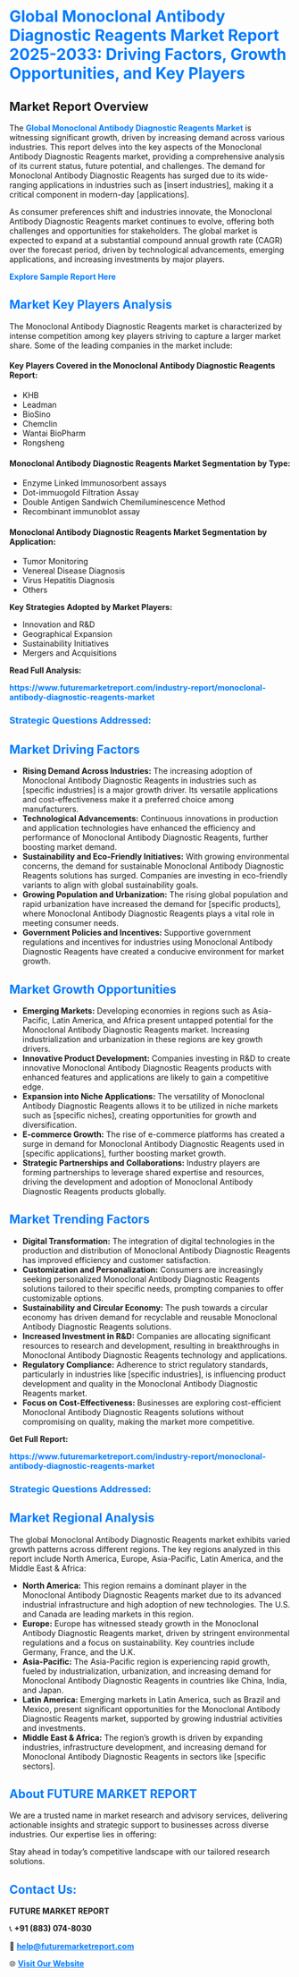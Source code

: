 <h1 style="color: #007BFF;">Global Monoclonal Antibody Diagnostic Reagents Market Report 2025-2033: Driving Factors, Growth Opportunities, and Key Players</h1>

<section id="overview">
<h2>Market Report Overview</h2>
<p>The <a href="https://www.futuremarketreport.com/industry-report/monoclonal-antibody-diagnostic-reagents-market" style="color: #007BFF; text-decoration: none;"><strong>Global Monoclonal Antibody Diagnostic Reagents Market</strong></a> is witnessing significant growth, driven by increasing demand across various industries. This report delves into the key aspects of the Monoclonal Antibody Diagnostic Reagents market, providing a comprehensive analysis of its current status, future potential, and challenges. The demand for Monoclonal Antibody Diagnostic Reagents has surged due to its wide-ranging applications in industries such as [insert industries], making it a critical component in modern-day [applications].</p>
<p>As consumer preferences shift and industries innovate, the Monoclonal Antibody Diagnostic Reagents market continues to evolve, offering both challenges and opportunities for stakeholders. The global market is expected to expand at a substantial compound annual growth rate (CAGR) over the forecast period, driven by technological advancements, emerging applications, and increasing investments by major players.</p>
</section>

<section id="overview">
<p><a href="https://www.futuremarketreport.com/request-sample/reportId=88578" style="color: #007BFF; text-decoration: none;"><strong>Explore Sample Report Here</strong></a></p>
</section>

<section id="key-players">
<h2 style="color: #007BFF;">Market Key Players Analysis</h2>
<p>The Monoclonal Antibody Diagnostic Reagents market is characterized by intense competition among key players striving to capture a larger market share. Some of the leading companies in the market include:</p>
<h4>Key Players Covered in the Monoclonal Antibody Diagnostic Reagents Report:</h4>
<ul><li>KHB</li><li>Leadman</li><li>BioSino</li><li>Chemclin</li><li>Wantai BioPharm</li><li>Rongsheng</li></ul>
<h4>Monoclonal Antibody Diagnostic Reagents Market Segmentation by Type:</h4>
<ul><li>Enzyme Linked Immunosorbent assays</li><li>Dot-immuogold Filtration Assay</li><li>Double Antigen Sandwich Chemiluminescence Method</li><li>Recombinant immunoblot assay</li></ul>

<h4>Monoclonal Antibody Diagnostic Reagents Market Segmentation by Application:</h4>
<ul><li>Tumor Monitoring</li><li>Venereal Disease Diagnosis</li><li>Virus Hepatitis Diagnosis</li><li>Others</li></ul>
<p><strong>Key Strategies Adopted by Market Players:</strong></p>
<ul>
<li>Innovation and R&D</li>
<li>Geographical Expansion</li>
<li>Sustainability Initiatives</li>
<li>Mergers and Acquisitions</li>
</ul>
</section>

<section>
<p><strong>Read Full Analysis: </strong></p><a href="https://www.futuremarketreport.com/industry-report/monoclonal-antibody-diagnostic-reagents-market" style="color: #007BFF; text-decoration: none;"><strong>https://www.futuremarketreport.com/industry-report/monoclonal-antibody-diagnostic-reagents-market</strong></a>
<h3 style="color: #007BFF;">Strategic Questions Addressed:</h3>
</section>

<section id="driving-factors">
<h2 style="color: #007BFF;">Market Driving Factors</h2>
<ul>
<li><strong>Rising Demand Across Industries:</strong> The increasing adoption of Monoclonal Antibody Diagnostic Reagents in industries such as [specific industries] is a major growth driver. Its versatile applications and cost-effectiveness make it a preferred choice among manufacturers.</li>
<li><strong>Technological Advancements:</strong> Continuous innovations in production and application technologies have enhanced the efficiency and performance of Monoclonal Antibody Diagnostic Reagents, further boosting market demand.</li>
<li><strong>Sustainability and Eco-Friendly Initiatives:</strong> With growing environmental concerns, the demand for sustainable Monoclonal Antibody Diagnostic Reagents solutions has surged. Companies are investing in eco-friendly variants to align with global sustainability goals.</li>
<li><strong>Growing Population and Urbanization:</strong> The rising global population and rapid urbanization have increased the demand for [specific products], where Monoclonal Antibody Diagnostic Reagents plays a vital role in meeting consumer needs.</li>
<li><strong>Government Policies and Incentives:</strong> Supportive government regulations and incentives for industries using Monoclonal Antibody Diagnostic Reagents have created a conducive environment for market growth.</li>
</ul>
</section>

<section id="growth-opportunities">
<h2 style="color: #007BFF;">Market Growth Opportunities</h2>
<ul>
<li><strong>Emerging Markets:</strong> Developing economies in regions such as Asia-Pacific, Latin America, and Africa present untapped potential for the Monoclonal Antibody Diagnostic Reagents market. Increasing industrialization and urbanization in these regions are key growth drivers.</li>
<li><strong>Innovative Product Development:</strong> Companies investing in R&D to create innovative Monoclonal Antibody Diagnostic Reagents products with enhanced features and applications are likely to gain a competitive edge.</li>
<li><strong>Expansion into Niche Applications:</strong> The versatility of Monoclonal Antibody Diagnostic Reagents allows it to be utilized in niche markets such as [specific niches], creating opportunities for growth and diversification.</li>
<li><strong>E-commerce Growth:</strong> The rise of e-commerce platforms has created a surge in demand for Monoclonal Antibody Diagnostic Reagents used in [specific applications], further boosting market growth.</li>
<li><strong>Strategic Partnerships and Collaborations:</strong> Industry players are forming partnerships to leverage shared expertise and resources, driving the development and adoption of Monoclonal Antibody Diagnostic Reagents products globally.</li>
</ul>
</section>

<section id="trending-factors">
<h2 style="color: #007BFF;">Market Trending Factors</h2>
<ul>
<li><strong>Digital Transformation:</strong> The integration of digital technologies in the production and distribution of Monoclonal Antibody Diagnostic Reagents has improved efficiency and customer satisfaction.</li>
<li><strong>Customization and Personalization:</strong> Consumers are increasingly seeking personalized Monoclonal Antibody Diagnostic Reagents solutions tailored to their specific needs, prompting companies to offer customizable options.</li>
<li><strong>Sustainability and Circular Economy:</strong> The push towards a circular economy has driven demand for recyclable and reusable Monoclonal Antibody Diagnostic Reagents solutions.</li>
<li><strong>Increased Investment in R&D:</strong> Companies are allocating significant resources to research and development, resulting in breakthroughs in Monoclonal Antibody Diagnostic Reagents technology and applications.</li>
<li><strong>Regulatory Compliance:</strong> Adherence to strict regulatory standards, particularly in industries like [specific industries], is influencing product development and quality in the Monoclonal Antibody Diagnostic Reagents market.</li>
<li><strong>Focus on Cost-Effectiveness:</strong> Businesses are exploring cost-efficient Monoclonal Antibody Diagnostic Reagents solutions without compromising on quality, making the market more competitive.</li>
</ul>
</section>

<section>
<p><strong>Get Full Report: </strong></p><a href="https://www.futuremarketreport.com/industry-report/monoclonal-antibody-diagnostic-reagents-market" style="color: #007BFF; text-decoration: none;"><strong>https://www.futuremarketreport.com/industry-report/monoclonal-antibody-diagnostic-reagents-market</strong></a>
<h3 style="color: #007BFF;">Strategic Questions Addressed:</h3>
</section>


<section id="regional-analysis">
<h2 style="color: #007BFF;">Market Regional Analysis</h2>
<p>The global Monoclonal Antibody Diagnostic Reagents market exhibits varied growth patterns across different regions. The key regions analyzed in this report include North America, Europe, Asia-Pacific, Latin America, and the Middle East & Africa:</p>
<ul>
<li><strong>North America:</strong> This region remains a dominant player in the Monoclonal Antibody Diagnostic Reagents market due to its advanced industrial infrastructure and high adoption of new technologies. The U.S. and Canada are leading markets in this region.</li>
<li><strong>Europe:</strong> Europe has witnessed steady growth in the Monoclonal Antibody Diagnostic Reagents market, driven by stringent environmental regulations and a focus on sustainability. Key countries include Germany, France, and the U.K.</li>
<li><strong>Asia-Pacific:</strong> The Asia-Pacific region is experiencing rapid growth, fueled by industrialization, urbanization, and increasing demand for Monoclonal Antibody Diagnostic Reagents in countries like China, India, and Japan.</li>
<li><strong>Latin America:</strong> Emerging markets in Latin America, such as Brazil and Mexico, present significant opportunities for the Monoclonal Antibody Diagnostic Reagents market, supported by growing industrial activities and investments.</li>
<li><strong>Middle East & Africa:</strong> The region’s growth is driven by expanding industries, infrastructure development, and increasing demand for Monoclonal Antibody Diagnostic Reagents in sectors like [specific sectors].</li>
</ul>
</section>

<footer>
<h2 style="color: #007BFF;">About FUTURE MARKET REPORT</h2>
<p>We are a trusted name in market research and advisory services, delivering actionable insights and strategic support to businesses across diverse industries. Our expertise lies in offering:</p>

<p>Stay ahead in today’s competitive landscape with our tailored research solutions.</p>

<h2 style="color: #007BFF;">Contact Us:</h2>
<p><strong>FUTURE MARKET REPORT</strong></p>
<p>📞 <strong>+91 (883) 074-8030</strong></p>
<p>📧 <strong><a href="mailto:help@futuremarketreport.com" style="color: #007BFF;">help@futuremarketreport.com</a></strong></p>
<p>🌐 <strong><a href="https://www.futuremarketreport.com/" style="color: #007BFF;">Visit Our Website</a></strong></p>
</footer>